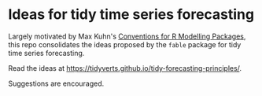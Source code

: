 # Ideas for tidy time series forecasting

Largely motivated by Max Kuhn's [Conventions for R Modelling Packages](https://github.com/tidymodels/model-implementation-principles), this repo consolidates the ideas proposed by the `fable` package for tidy time series forecasting.

Read the ideas at https://tidyverts.github.io/tidy-forecasting-principles/.

Suggestions are encouraged.
